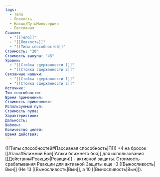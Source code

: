 ```yaml
---
tags:
  - Тело
  - Ловкость
  - Навык/ПутьМилосердия
  - Пассивная
Ссылки:
  - "[[Тело]]"
  - "[[Ловкость]]"
  - "[[Типы способностей]]"
Стоимость: "20"
Стоимость выкупа: "45"
Уровни:
  - "[[Стойка сдержанности 1]]"
  - "[[Стойка сдержанности 2]]"
Связанные навыки:
  - "[[Стойка сдержанности 1]]"
  - "[[Стойка сдержанности 2]]"
Источник:
Тип способности:
Время применения:
Стоимость применения:
Используемый пул:
Стоимость пула:
Характеристики:
Дальность:
Шаблон:
Количество целей:
Время действия:
---
```

([[Типы способностей#Пассивная способность|П]]) +4 на бросок [[Атака#Ближний Бой]|Атаки ближнего боя]] для использования [[Действия#Реакция|Реакции]] - активной защиты.
Стоимость срабатывания Реакции для активной Защиты еще -3 [[Выносливость|Вын]] (Не 13 [[Выносливость|Вын]], а 10 [[Выносливость|Вын]]).
